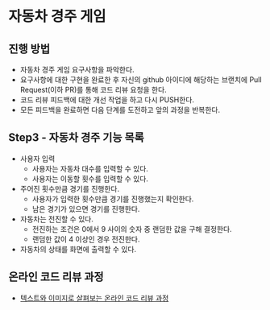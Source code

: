 # 자동차 경주 게임
## 진행 방법
* 자동차 경주 게임 요구사항을 파악한다.
* 요구사항에 대한 구현을 완료한 후 자신의 github 아이디에 해당하는 브랜치에 Pull Request(이하 PR)를 통해 코드 리뷰 요청을 한다.
* 코드 리뷰 피드백에 대한 개선 작업을 하고 다시 PUSH한다.
* 모든 피드백을 완료하면 다음 단계를 도전하고 앞의 과정을 반복한다.

## Step3 - 자동차 경주 기능 목록
* 사용자 입력
    * 사용자는 자동차 대수를 입력할 수 있다.
    * 사용자는 이동할 횟수를 입력할 수 있다.
* 주어진 횟수만큼 경기를 진행한다.
    * 사용자가 입력한 횟수만큼 경기를 진행했는지 확인한다.
    * 남은 경기가 있으면 경기를 진행한다.
* 자동차는 전진할 수 있다.
    * 전진하는 조건은 0에서 9 사이의 숫자 중 랜덤한 값을 구해 결정한다.
    * 랜덤한 값이 4 이상인 경우 전진한다.
* 자동차의 상태를 화면에 출력할 수 있다.

## 온라인 코드 리뷰 과정
* [텍스트와 이미지로 살펴보는 온라인 코드 리뷰 과정](https://github.com/next-step/nextstep-docs/tree/master/codereview)